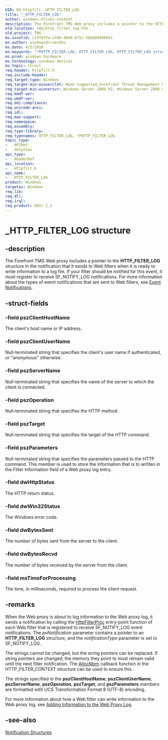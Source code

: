 ```yaml
---
UID: NS:httpfilt._HTTP_FILTER_LOG
title: "_HTTP_FILTER_LOG"
author: windows-driver-content
description: The Forefront TMG Web proxy includes a pointer to the HTTP_FILTER_LOG structure in the notification that it sends to Web filters when it is ready to write information to a log file.
old-location: tmg\http_filter_log.htm
old-project: TMG
ms.assetid: c235937a-a7d4-48e9-b75c-5bbb09486041
ms.author: windowsdriverdev
ms.date: 4/3/2018
ms.keywords: "*PHTTP_FILTER_LOG, HTTP_FILTER_LOG, HTTP_FILTER_LOG structure [Forefront TMG], PHTTP_FILTER_LOG, PHTTP_FILTER_LOG structure pointer [Forefront TMG], _HTTP_FILTER_LOG, httpfilt/HTTP_FILTER_LOG, httpfilt/PHTTP_FILTER_LOG, tmg.http_filter_log"
ms.prod: windows-hardware
ms.technology: windows-devices
ms.topic: struct
req.header: httpfilt.h
req.include-header: 
req.target-type: Windows
req.target-min-winverclnt: None supported,Forefront Threat Management Gateway (TMG) 2010
req.target-min-winversvr: Windows Server 2008 R2, Windows Server 2008 with SP2 (64-bit only) [desktop apps only]
req.kmdf-ver: 
req.umdf-ver: 
req.ddi-compliance: 
req.unicode-ansi: 
req.idl: 
req.max-support: 
req.namespace: 
req.assembly: 
req.type-library: 
req.typenames: HTTP_FILTER_LOG, *PHTTP_FILTER_LOG
topic_type:
-	APIRef
-	kbSyntax
api_type:
-	HeaderDef
api_location:
-	Httpfilt.h
api_name:
-	HTTP_FILTER_LOG
product: Windows
targetos: Windows
req.lib: 
req.dll: 
req.irql: 
req.product: GDI+ 1.1
---
```


# _HTTP_FILTER_LOG structure


## -description


The Forefront TMG Web proxy includes a pointer to the <b>HTTP_FILTER_LOG</b> structure in the notification that it sends to Web filters when it is ready to write information to a log file. If your filter should be notified for this event, it must register to receive SF_NOTIFY_LOG notifications. For more information about the types of event notifications that are sent to Web filters, see <a href="https://msdn.microsoft.com/288ec01e-1f1b-41ca-b433-d12053501979">Event Notifications</a>.


## -struct-fields




### -field pszClientHostName

The client's host name or IP address.


### -field pszClientUserName

Null-terminated string that specifies the client's user name if authenticated, or "anonymous" otherwise.


### -field pszServerName

Null-terminated string that specifies the name of the server to which the client is connected.


### -field pszOperation

Null-terminated string that specifies the HTTP method.


### -field pszTarget

Null-terminated string that specifies the target of the HTTP command.


### -field pszParameters

Null-terminated string that specifies the parameters passed to the HTTP command. This member is used to store the information that is to written in the Filter Information field of a Web proxy log entry.


### -field dwHttpStatus

The HTTP return status.


### -field dwWin32Status

The Windows error code.


### -field dwBytesSent

The number of bytes sent from the server to the client.


### -field dwBytesRecvd

The number of bytes received by the server from the client.


### -field msTimeForProcessing

The time, in milliseconds, required to process the client request.


## -remarks



When the Web proxy is about to log information to the Web proxy log, it sends a notification by calling the <a href="https://msdn.microsoft.com/15a44eb7-641b-4115-992e-6d08cb09be54">HttpFilterProc</a> entry-point function of each Web filter that is registered to receive SF_NOTIFY_LOG event notifications. The <i>pvNotification</i> parameter contains a pointer to an <b>HTTP_FILTER_LOG</b> structure, and the <i>notificationType</i> parameter is set to SF_NOTIFY_LOG.

The strings cannot be changed, but the string pointers can be replaced. If string pointers are changed, the memory they point to must remain valid until the next filter notification. The <a href="https://msdn.microsoft.com/41c826a0-5a23-4bac-9967-111ec447eca4">AllocMem</a> callback function in the HTTP_FILTER_CONTEXT structure can be used to ensure this.

The strings specified in the <b>pszClientHostName</b>,  <b>pszClientUserName</b>,  <b>pszServerName</b>,  <b>pszOperation</b>,  <b>pszTarget</b>,  and <b>pszParameters</b>  members are formatted with UCS Transformation Format 8 (UTF-8) encoding.

For more information about how a Web filter can write information to the Web proxy log, see <a href="https://msdn.microsoft.com/2bd8de1e-edd3-4edb-a067-3501cb9dec54">Adding Information to the Web Proxy Log</a>.




## -see-also




<a href="https://msdn.microsoft.com/f6100648-ba45-496f-a339-97defa274888">Notification Structures</a>
 

 

